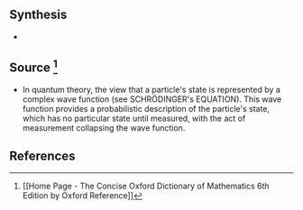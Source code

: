 ## Synthesis
- 
## Source [^1]
- In quantum theory, the view that a particle's state is represented by a complex wave function (see SCHRÖDINGER's EQUATION). This wave function provides a probabilistic description of the particle's state, which has no particular state until measured, with the act of measurement collapsing the wave function.
## References

[^1]: [[Home Page - The Concise Oxford Dictionary of Mathematics 6th Edition by Oxford Reference]]